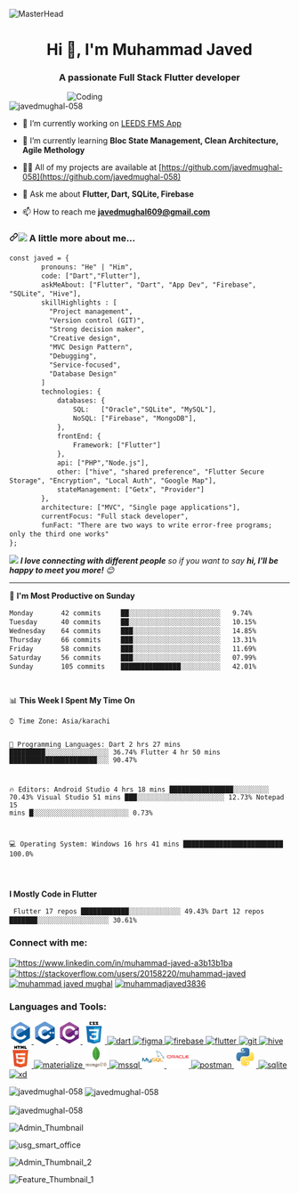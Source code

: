 ![MasterHead](https://pasinfotech.com/wp-content/uploads/2019/06/flutter-banner.jpg)
<h1 align="center">Hi 👋, I'm Muhammad Javed</h1>
<h3 align="center">A passionate Full Stack Flutter developer</h3>
<img align="right" alt="Coding" width="400"  src="https://miro.medium.com/v2/resize:fit:1358/1*KcxCTzISut_FEkKduDE4hw.gif">


<p align="left"> <img src="https://komarev.com/ghpvc/?username=javedmughal-058&label=Profile%20views&color=0e75b6&style=flat" alt="javedmughal-058" /> </p>

- 🔭 I’m currently working on [LEEDS FMS App](https://play.google.com/store/apps/details?id=com.leedsfms.leeds_app)

- 🌱 I’m currently learning **Bloc State Management, Clean Architecture, Agile Methology**

- 👨‍💻 All of my projects are available at [https://github.com/javedmughal-058](https://github.com/javedmughal-058)

- 💬 Ask me about **Flutter, Dart, SQLite, Firebase**

- 📫 How to reach me **javedmughal609@gmail.com**

<h3><a id="user-content--a-little-more-about-me" class="anchor" aria-hidden="true" href="#-a-little-more-about-me"><svg class="octicon octicon-link" viewBox="0 0 16 16" version="1.1" width="16" height="16" aria-hidden="true"><path fill-rule="evenodd" d="M7.775 3.275a.75.75 0 001.06 1.06l1.25-1.25a2 2 0 112.83 2.83l-2.5 2.5a2 2 0 01-2.83 0 .75.75 0 00-1.06 1.06 3.5 3.5 0 004.95 0l2.5-2.5a3.5 3.5 0 00-4.95-4.95l-1.25 1.25zm-4.69 9.64a2 2 0 010-2.83l2.5-2.5a2 2 0 012.83 0 .75.75 0 001.06-1.06 3.5 3.5 0 00-4.95 0l-2.5 2.5a3.5 3.5 0 004.95 4.95l1.25-1.25a.75.75 0 00-1.06-1.06l-1.25 1.25a2 2 0 01-2.83 0z"></path></svg></a><a target="_blank" rel="noopener noreferrer" href="https://camo.githubusercontent.com/be37cdc8f930300096c506ad4574eaae977c48fbb2705cfcb92f4eeab8282c7a/68747470733a2f2f6d656469612e67697068792e636f6d2f6d656469612f56674344417a634b767352364f4d307557672f67697068792e676966"><img src="https://camo.githubusercontent.com/be37cdc8f930300096c506ad4574eaae977c48fbb2705cfcb92f4eeab8282c7a/68747470733a2f2f6d656469612e67697068792e636f6d2f6d656469612f56674344417a634b767352364f4d307557672f67697068792e676966" data-canonical-src="https://media.giphy.com/media/VgCDAzcKvsR6OM0uWg/giphy.gif" style="max-width:100%;" width="50"></a> A little more about me...</h3>
    <div class="snippet-clipboard-content position-relative"><pre><code>const javed = {
        pronouns: "He" | "Him",
        code: ["Dart","Flutter"],
        askMeAbout: ["Flutter", "Dart", "App Dev", "Firebase", "SQLite", "Hive"],
        skillHighlights : [
          "Project management",
          "Version control (GIT)",
          "Strong decision maker",
          "Creative design",
          "MVC Design Pattern",
          "Debugging",
          "Service-focused",
          "Database Design"
        ]
        technologies: {
            databases: {
                SQL:   ["Oracle","SQLite", "MySQL"],
                NoSQL: ["Firebase", "MongoDB"],
            },
            frontEnd: {
                Framework: ["Flutter"]
            },
            api: ["PHP","Node.js"],
            other: ["hive", "shared preference", "Flutter Secure Storage", "Encryption", "Local Auth", "Google Map"],
            stateManagement: ["Getx", "Provider"]
        },
        architecture: ["MVC", "Single page applications"],
        currentFocus: "Full stack developer",
        funFact: "There are two ways to write error-free programs; only the third one works"
};
</code></pre>
    </div>

<p><a target="_blank" rel="noopener noreferrer" href="https://camo.githubusercontent.com/ec0df7b334d15078e980be8f26f35f1bd6f004eaa4a121db42fed361360c1817/68747470733a2f2f6d656469612e67697068792e636f6d2f6d656469612f4c6e516a7057614f4e386e68723231764e572f67697068792e676966"><img src="https://camo.githubusercontent.com/ec0df7b334d15078e980be8f26f35f1bd6f004eaa4a121db42fed361360c1817/68747470733a2f2f6d656469612e67697068792e636f6d2f6d656469612f4c6e516a7057614f4e386e68723231764e572f67697068792e676966" data-canonical-src="https://media.giphy.com/media/LnQjpWaON8nhr21vNW/giphy.gif" style="max-width:100%;" width="60"></a> <em><b>I love connecting with different people</b> so if you want to say <b>hi, I'll be happy to meet you more!</b> <g-emoji class="g-emoji" alias="blush" fallback-src="https://github.githubassets.com/images/icons/emoji/unicode/1f60a.png">😊</g-emoji></em></p>
<hr>
<p><g-emoji class="g-emoji" alias="date" fallback-src="https://github.githubassets.com/images/icons/emoji/unicode/1f4c5.png">📅</g-emoji> <strong>I'm Most Productive on Sunday</strong></p>
    <div class="snippet-clipboard-content position-relative"><pre lang="text"><code>Monday       42 commits     ██░░░░░░░░░░░░░░░░░░░░░░░   9.74%
Tuesday      40 commits     ██░░░░░░░░░░░░░░░░░░░░░░░   10.15%
Wednesday    64 commits     ███░░░░░░░░░░░░░░░░░░░░░░   14.85%
Thursday     66 commits     ███░░░░░░░░░░░░░░░░░░░░░░   13.31%
Friday       58 commits     ███░░░░░░░░░░░░░░░░░░░░░░   11.69%
Saturday     56 commits     ███░░░░░░░░░░░░░░░░░░░░░░   07.99%
Sunday       105 commits    ███████████████░░░░░░░░░░   42.01%

</code></pre></div>


 <p><g-emoji class="g-emoji" alias="bar_chart" fallback-src="https://github.githubassets.com/images/icons/emoji/unicode/1f4ca.png">📊</g-emoji> <strong>This Week I Spent My Time On</strong></p>

<div class="snippet-clipboard-content position-relative"><pre lang="text"><code>⌚︎ Time Zone: Asia/karachi

💬 Programming Languages:
Dart                     2 hrs 27 mins       █████████░░░░░░░░░░░░░░░░   36.74%
Flutter                  4 hr 50 mins        ██████████████████████░░░   90.47%

🔥 Editors:
Android Studio           4 hrs 18 mins       ████████████████░░░░░░░░░   70.43%
Visual Studio            51 mins             ███░░░░░░░░░░░░░░░░░░░░░░   12.73%
Notepad                  15 mins             █░░░░░░░░░░░░░░░░░░░░░░░░   0.73%

💻 Operating System:
Windows                  16 hrs 41 mins      █████████████████████████   100.0%


</code></pre>
        <p><strong>I Mostly Code in Flutter</strong></p>
        <div class="snippet-clipboard-content position-relative"><pre lang="text">
                <code>
Flutter                  17 repos            ████████████░░░░░░░░░░░░░   49.43%
Dart                      12 repos           ███████░░░░░░░░░░░░░░░░░░   30.61%
</code></pre></div></div>

<h3 align="left">Connect with me:</h3>
<p align="left">
<a href="https://linkedin.com/in/https://www.linkedin.com/in/muhammad-javed-a3b13b1ba" target="blank"><img align="center" src="https://raw.githubusercontent.com/rahuldkjain/github-profile-readme-generator/master/src/images/icons/Social/linked-in-alt.svg" alt="https://www.linkedin.com/in/muhammad-javed-a3b13b1ba" height="30" width="40" /></a>
<a href="https://stackoverflow.com/users/https://stackoverflow.com/users/20158220/muhammad-javed" target="blank"><img align="center" src="https://raw.githubusercontent.com/rahuldkjain/github-profile-readme-generator/master/src/images/icons/Social/stack-overflow.svg" alt="https://stackoverflow.com/users/20158220/muhammad-javed" height="30" width="40" /></a>
<a href="https://fb.com/muhammad javed mughal" target="blank"><img align="center" src="https://raw.githubusercontent.com/rahuldkjain/github-profile-readme-generator/master/src/images/icons/Social/facebook.svg" alt="muhammad javed mughal" height="30" width="40" /></a>
<a href="https://instagram.com/muhammadjaved3836" target="blank"><img align="center" src="https://raw.githubusercontent.com/rahuldkjain/github-profile-readme-generator/master/src/images/icons/Social/instagram.svg" alt="muhammadjaved3836" height="30" width="40" /></a>
</p>

<h3 align="left">Languages and Tools:</h3>
<p align="left"> <a href="https://www.cprogramming.com/" target="_blank" rel="noreferrer"> <img src="https://raw.githubusercontent.com/devicons/devicon/master/icons/c/c-original.svg" alt="c" width="40" height="40"/> </a> <a href="https://www.w3schools.com/cpp/" target="_blank" rel="noreferrer"> <img src="https://raw.githubusercontent.com/devicons/devicon/master/icons/cplusplus/cplusplus-original.svg" alt="cplusplus" width="40" height="40"/> </a> <a href="https://www.w3schools.com/cs/" target="_blank" rel="noreferrer"> <img src="https://raw.githubusercontent.com/devicons/devicon/master/icons/csharp/csharp-original.svg" alt="csharp" width="40" height="40"/> </a> <a href="https://www.w3schools.com/css/" target="_blank" rel="noreferrer"> <img src="https://raw.githubusercontent.com/devicons/devicon/master/icons/css3/css3-original-wordmark.svg" alt="css3" width="40" height="40"/> </a> <a href="https://dart.dev" target="_blank" rel="noreferrer"> <img src="https://www.vectorlogo.zone/logos/dartlang/dartlang-icon.svg" alt="dart" width="40" height="40"/> </a> <a href="https://www.figma.com/" target="_blank" rel="noreferrer"> <img src="https://www.vectorlogo.zone/logos/figma/figma-icon.svg" alt="figma" width="40" height="40"/> </a> <a href="https://firebase.google.com/" target="_blank" rel="noreferrer"> <img src="https://www.vectorlogo.zone/logos/firebase/firebase-icon.svg" alt="firebase" width="40" height="40"/> </a> <a href="https://flutter.dev" target="_blank" rel="noreferrer"> <img src="https://www.vectorlogo.zone/logos/flutterio/flutterio-icon.svg" alt="flutter" width="40" height="40"/> </a> <a href="https://git-scm.com/" target="_blank" rel="noreferrer"> <img src="https://www.vectorlogo.zone/logos/git-scm/git-scm-icon.svg" alt="git" width="40" height="40"/> </a> <a href="https://hive.apache.org/" target="_blank" rel="noreferrer"> <img src="https://www.vectorlogo.zone/logos/apache_hive/apache_hive-icon.svg" alt="hive" width="40" height="40"/> </a> <a href="https://www.w3.org/html/" target="_blank" rel="noreferrer"> <img src="https://raw.githubusercontent.com/devicons/devicon/master/icons/html5/html5-original-wordmark.svg" alt="html5" width="40" height="40"/> </a> <a href="https://materializecss.com/" target="_blank" rel="noreferrer"> <img src="https://raw.githubusercontent.com/prplx/svg-logos/5585531d45d294869c4eaab4d7cf2e9c167710a9/svg/materialize.svg" alt="materialize" width="40" height="40"/> </a> <a href="https://www.mongodb.com/" target="_blank" rel="noreferrer"> <img src="https://raw.githubusercontent.com/devicons/devicon/master/icons/mongodb/mongodb-original-wordmark.svg" alt="mongodb" width="40" height="40"/> </a> <a href="https://www.microsoft.com/en-us/sql-server" target="_blank" rel="noreferrer"> <img src="https://www.svgrepo.com/show/303229/microsoft-sql-server-logo.svg" alt="mssql" width="40" height="40"/> </a> <a href="https://www.mysql.com/" target="_blank" rel="noreferrer"> <img src="https://raw.githubusercontent.com/devicons/devicon/master/icons/mysql/mysql-original-wordmark.svg" alt="mysql" width="40" height="40"/> </a> <a href="https://www.oracle.com/" target="_blank" rel="noreferrer"> <img src="https://raw.githubusercontent.com/devicons/devicon/master/icons/oracle/oracle-original.svg" alt="oracle" width="40" height="40"/> </a> <a href="https://postman.com" target="_blank" rel="noreferrer"> <img src="https://www.vectorlogo.zone/logos/getpostman/getpostman-icon.svg" alt="postman" width="40" height="40"/> </a> <a href="https://www.python.org" target="_blank" rel="noreferrer"> <img src="https://raw.githubusercontent.com/devicons/devicon/master/icons/python/python-original.svg" alt="python" width="40" height="40"/> </a> <a href="https://www.sqlite.org/" target="_blank" rel="noreferrer"> <img src="https://www.vectorlogo.zone/logos/sqlite/sqlite-icon.svg" alt="sqlite" width="40" height="40"/> </a> <a href="https://www.adobe.com/products/xd.html" target="_blank" rel="noreferrer"> <img src="https://cdn.worldvectorlogo.com/logos/adobe-xd.svg" alt="xd" width="40" height="40"/> </a> </p>

<p><img align="left" src="https://github-readme-stats.vercel.app/api/top-langs?username=javedmughal-058&show_icons=true&locale=en&layout=compact" alt="javedmughal-058" /></p>

<p>&nbsp;<img align="center" src="https://github-readme-stats.vercel.app/api?username=javedmughal-058&show_icons=true&locale=en" alt="javedmughal-058" /></p>

<p><img align="center" src="https://github-readme-streak-stats.herokuapp.com/?user=javedmughal-058&" alt="javedmughal-058" /></p>


![Admin_Thumbnail](https://github.com/javedmughal-058/javedmughal-058/assets/91019922/e475c24a-b139-426d-88ee-f0e85410c81d)

![usg_smart_office](https://github.com/javedmughal-058/javedmughal-058/assets/91019922/f5c41ba8-7384-44fd-a58e-43cb0ce4d712)

![Admin_Thumbnail_2](https://github.com/javedmughal-058/javedmughal-058/assets/91019922/0f34a432-a7d3-4d15-b344-41a2436c35ab)

![Feature_Thumbnail_1](https://github.com/javedmughal-058/javedmughal-058/assets/91019922/babb679a-3635-4cec-8ef1-5bedc9c54866)


